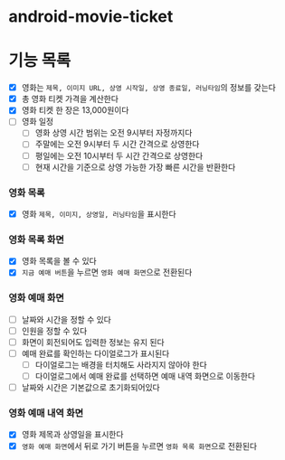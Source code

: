 # android-movie-ticket

# 기능 목록

- [x] 영화는 `제목, 이미지 URL, 상영 시작일, 상영 종료일, 러닝타임`의 정보를 갖는다
- [x] 총 영화 티켓 가격을 계산한다
- [x] 영화 티켓 한 장은 13,000원이다
- [ ] 영화 일정
    - [ ] 영화 상영 시간 범위는 오전 9시부터 자정까지다
    - [ ] 주말에는 오전 9시부터 두 시간 간격으로 상영한다
    - [ ] 평일에는 오전 10시부터 두 시간 간격으로 상영한다
    - [ ] 현재 시간을 기준으로 상영 가능한 가장 빠른 시간을 반환한다

### 영화 목록

- [x] 영화 `제목, 이미지, 상영일, 러닝타임`을 표시한다

### 영화 목록 화면

- [x] 영화 목록을 볼 수 있다
- [x] `지금 예매 버튼`을 누르면 `영화 예매 화면`으로 전환된다

### 영화 예매 화면

- [ ] 날짜와 시간을 정할 수 있다
- [ ] 인원을 정할 수 있다
- [ ] 화면이 회전되어도 입력한 정보는 유지 된다
- [ ] 예매 완료를 확인하는 다이얼로그가 표시된다
    - [ ] 다이얼로그는 배경을 터치해도 사라지지 않아야 한다
    - [ ] 다이얼로그에서 예매 완료를 선택하면 예매 내역 화면으로 이동한다
- [ ] 날짜와 시간은 기본값으로 초기화되어있다

### 영화 예매 내역 화면

- [x] 영화 제목과 상영일을 표시한다
- [x] `영화 예매 화면`에서 뒤로 가기 버튼을 누르면 `영화 목록 화면`으로 전환된다